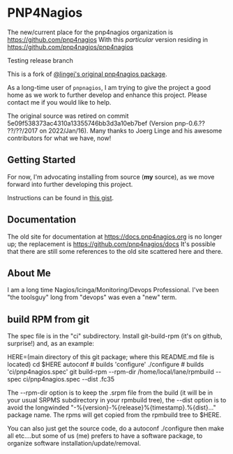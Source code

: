 # PNP4Nagios

The new/current place for the pnp4nagios organization is
   https://github.com/pnp4nagios
With this *particular* version residing in
   https://github.com/pnp4nagios/pnp4nagios

Testing release branch

This is a fork of [@lingej's original pnp4nagios package](https://github.com/lingej/pnp4nagios).

As a long-time user of `pnpnagios`, I am trying to give the project a
good home as we work to further develop and enhance this project. Please
contact me if you would like to help.

The original source was retired on commit 5e09f538373ac4310a13355746bb3d3a10eb7bef
(Version pnp-0.6.?? ??/??/2017 on 2022/Jan/16). Many thanks to Joerg Linge and his
awesome contributors for what we have, now!


## Getting Started

For now, I'm advocating installing from source (**my** source), as we move
forward into further developing this project.

Instructions can be found in
[this gist](https://gist.github.com/russellvt/051fa43592778a41e53cb423b791bab6).


## Documentation

The old site for documentation at https://docs.pnp4nagios.org is no longer
up; the replacement is https://github.com/pnp4nagios/docs
It's possible that there are still some references to the old site scattered
here and there. 


## About Me

I am a long time Nagios/Icinga/Monitoring/Devops Professional. I've been
"the toolsguy" long from "devops" was even a "new" term.



## build RPM from git

The spec file is in the "ci" subdirectory.  Install git-build-rpm (it's on
github, surprise!) and, as an example:

HERE=(main directory of this git package; where this README.md file is located)
cd $HERE
autoconf   # builds 'configure'
./configure  # builds 'ci/pnp4nagios.spec'
git build-rpm --rpm-dir /home/local/lane/rpmbuild --spec ci/pnp4nagios.spec --dist .fc35

The --rpm-dir option is to keep the .srpm file from the build (it will be
in your usual SRPMS subdirectory in your rpmbuild tree), the
--dist option is to avoid the longwinded "-%{version}-%{release}%{timestamp}.%{dist}..." package name. The rpms will get copied from the rpmbuild tree to
$HERE. 

You can also just get the source code, do a
autoconf
./configure
then
make all
etc....but some of us (me) prefers to have a software package, to organize
software installation/update/removal. 

